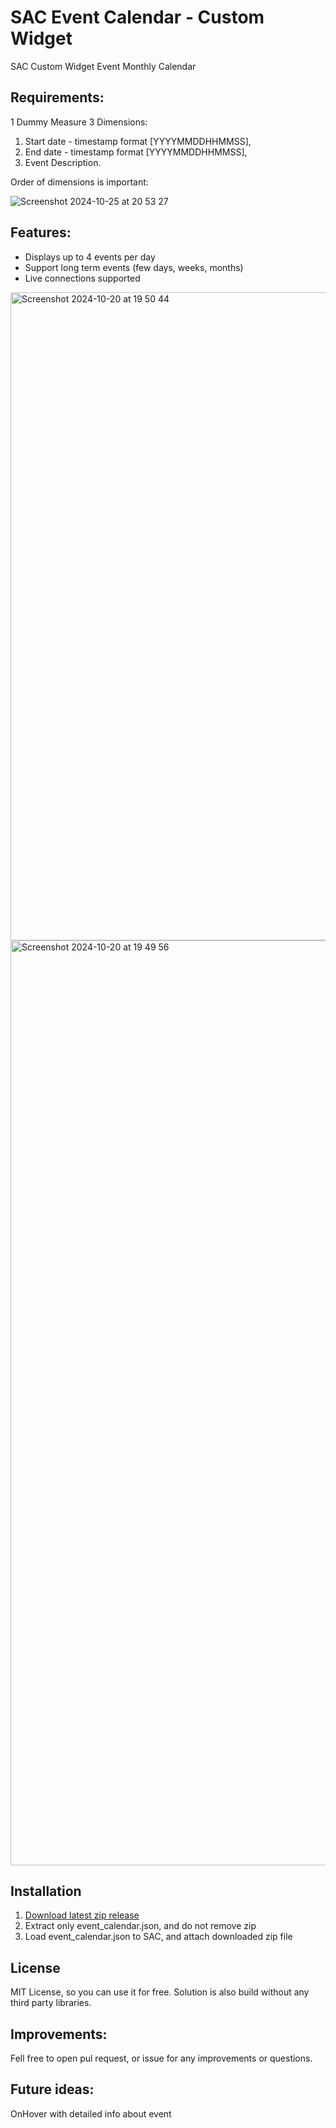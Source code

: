 # SAC Event Calendar - Custom Widget
SAC Custom Widget Event Monthly Calendar

## Requirements:

1 Dummy Measure
3 Dimensions:
  1. Start date - timestamp format [YYYYMMDDHHMMSS],
  2. End date - timestamp format [YYYYMMDDHHMMSS],
  3. Event Description.
     

Order of dimensions is important:

![Screenshot 2024-10-25 at 20 53 27](https://github.com/user-attachments/assets/5f797209-aee8-4451-bd69-cfbb712bec75)


## Features:

- Displays up to 4 events per day
- Support long term events (few days, weeks, months)
- Live connections supported
<img width="1037" alt="Screenshot 2024-10-20 at 19 50 44" src="https://github.com/user-attachments/assets/666701eb-cdaf-4673-a7e3-4bc4fe421ca0">
<img width="1480" alt="Screenshot 2024-10-20 at 19 49 56" src="https://github.com/user-attachments/assets/91598770-9bfd-4244-8143-875ea194d88f">

## Installation

1. [Download latest zip release](https://github.com/pawelwiejkut/sac_event_calendar/releases/tag/latest)
2. Extract only event_calendar.json, and do not remove zip
3. Load event_calendar.json to SAC, and attach downloaded zip file

## License

MIT License, so you can use it for free. Solution is also build without any third party libraries.


## Improvements:

Fell free to open pul request, or issue for any improvements or questions.


## Future ideas:
OnHover with detailed info about event
